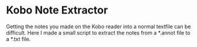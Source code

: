 # Kobo Note Extractor
Getting the notes you made on the Kobo reader into a normal textfile can be difficult. Here I made a small script to extract the notes from a \*.annot file to a \*.txt file.
